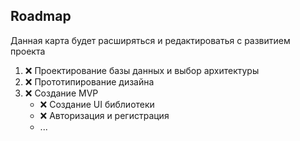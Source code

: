 ## Roadmap

Данная карта будет расширяться и редактироватья с развитием проекта

1. ❌ Проектирование базы данных и выбор архитектуры
2. ❌ Прототипирование дизайна
3. ❌ Создание MVP
   - ❌ Создание UI библиотеки
   - ❌ Авторизация и регистрация
   - ...
